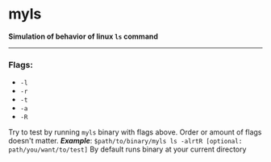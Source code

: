 # myls

**Simulation of behavior of linux `ls` command**

---

### Flags:

- `-l`
- `-r`
- `-t`
- `-a`
- `-R`

Try to test by running `myls` binary with flags above. Order or amount of flags doesn't matter.
**_Example_**:
`$path/to/binary/myls ls -alrtR [optional: path/you/want/to/test]`
By default runs binary at your current directory
